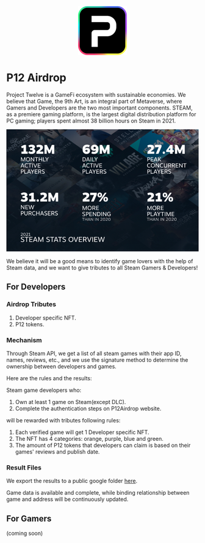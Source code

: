 <p align="center">
    <img alt="p12_logo" src="./docs/p12_logo.png" />
</p>

# P12 Airdrop

Project Twelve is a GameFi ecosystem with sustainable economies. We believe that Game, the 9th Art, is an integral part
of Metaverse, where Gamers and Developers are the two most important components.
STEAM, as a premiere gaming platform, is the largest digital distribution platform for PC gaming; players spent almost
38 billion hours on Steam in 2021.

![readme_01](./docs/readme_01.png)

We believe it will be a good means to identify game lovers with the help of Steam data, and we want to give tributes to
all Steam Gamers & Developers!

## For Developers

### Airdrop Tributes

1. Developer specific NFT.
2. P12 tokens.

### Mechanism

Through Steam API, we get a list of all steam games with their app ID, names, reviews, etc., and we use the signature
method to determine the ownership between developers and games.

Here are the rules and the results:

Steam game developers who:

1. Own at least 1 game on Steam(except DLC).
2. Complete the authentication steps on P12Airdrop website.

will be rewarded with tributes following rules:

1. Each verified game will get 1 Developer specific NFT.
2. The NFT has 4 categories: orange, purple, blue and green.
3. The amount of P12 tokens that developers can claim is based on their games' reviews and publish date.

### Result Files

We export the results to a public google
folder [here](https://drive.google.com/drive/folders/1jKYEUQvfKuJcV84pWSdH96XO05HC4zPs).

Game data is available and complete, while binding relationship between game and address will be continuously updated.

## For Gamers

(coming soon)
